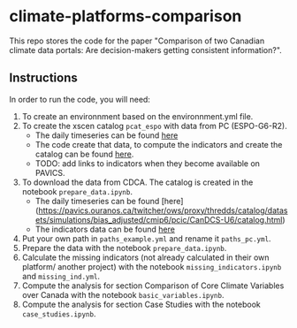 # climate-platforms-comparison
This repo stores the code for the paper "Comparison of two Canadian climate data portals: Are decision-makers getting consistent information?".

## Instructions

 In order to run the code, you will need:
 1. To create an environnment based on the environnment.yml file.
 2. To create the xscen catalog `pcat_espo` with data from PC (ESPO-G6-R2). 
    - The daily timeseries can be found [here](https://pavics.ouranos.ca/twitcher/ows/proxy/thredds/catalog/datasets/simulations/bias_adjusted/cmip6/ouranos/ESPO-G/ESPO-G6-R2v1.0.0/catalog.html)
    - The code create that data, to compute the indicators and create the catalog can be found [here](https://github.com/Ouranosinc/ESPO-G).
    - TODO: add links to indicators when they become available on PAVICS.
 3. To download the data from CDCA. The catalog is created in the notebook `prepare_data.ipynb`.
    - The daily timeseries can be found [here] (https://pavics.ouranos.ca/twitcher/ows/proxy/thredds/catalog/datasets/simulations/bias_adjusted/cmip6/pcic/CanDCS-U6/catalog.html)
    - The indicators data can be found [here](https://pavics.ouranos.ca/twitcher/ows/proxy/thredds/catalog/datasets/simulations/bias_adjusted/cmip6/climatedata_ca/ensemble_statistics/catalog.html)
 4. Put your own path in `paths_example.yml` and rename it `paths_pc.yml`.
 5. Prepare the data with the notebook `prepare_data.ipynb`.
 6. Calculate the missing indicators (not already calculated in their own platform/ another project) with the notebook `missing_indicators.ipynb` and `missing_ind.yml`.
 7. Compute the analysis for section Comparison of Core Climate Variables over Canada with the notebook `basic_variables.ipynb`.
 8. Compute the analysis for section Case Studies with the notebook `case_studies.ipynb`.


